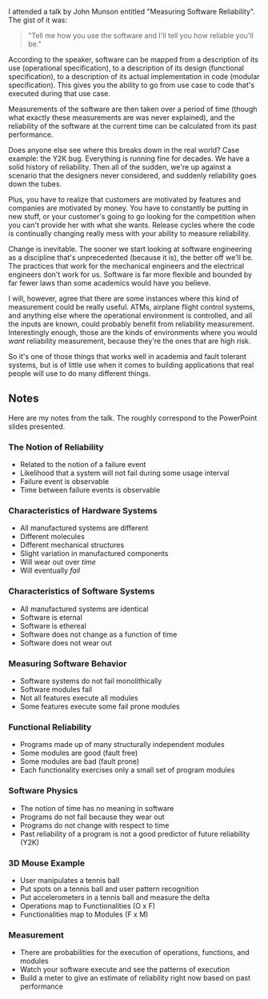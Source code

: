 <!--
title: Measuring software reliability
created: 2 February 2006 - 9:37 pm
updated: 2 February 2006 - 10:39 pm
slug: robust-code
tags: design
-->

I attended a talk by John Munson entitled "Measuring Software Reliability". The
gist of it was:

> "Tell me how you use the software and I'll tell you how reliable you'll be."

According to the speaker, software can be mapped from a description of its use
(operational specification), to a description of its design (functional
specification), to a description of its actual implementation in code (modular
specification). This gives you the ability to go from use case to code that's
executed during that use case.

Measurements of the software are then taken over a period of time (though what
exactly these measurements are was never explained), and the reliability of the
software at the current time can be calculated from its past performance.

Does anyone else see where this breaks down in the real world? Case example: the
Y2K bug. Everything is running fine for decades. We have a solid history of
reliability. Then all of the sudden, we're up against a scenario that the
designers never considered, and suddenly reliability goes down the tubes.

Plus, you have to realize that customers are motivated by features and companies
are motivated by money. You have to constantly be putting in new stuff, or your
customer's going to go looking for the competition when you can't provide her
with what she wants. Release cycles where the code is continually changing
really mess with your ability to measure reliability.

Change is inevitable. The sooner we start looking at software engineering as a
discipline that's unprecedented (because it is), the better off we'll be. The
practices that work for the mechanical engineers and the electrical engineers
don't work for us. Software is far more flexible and bounded by far fewer laws
than some academics would have you believe.

I will, however, agree that there are some instances where this kind of
measurement could be really useful. ATMs, airplane flight control systems, and
anything else where the operational environment is controlled, and all the
inputs are known, could probably benefit from reliability measurement.
Interestingly enough, those are the kinds of environments where you would
_want_ reliability measurement, because they're the ones that are high risk.

So it's one of those things that works well in academia and fault tolerant
systems, but is of little use when it comes to building applications that real
people will use to do many different things.

## Notes ##

Here are my notes from the talk. The roughly correspond to the PowerPoint
slides presented.

### The Notion of Reliability ###

* Related to the notion of a failure event
* Likelihood that a system will not fail during some usage interval
* Failure event is observable
* Time between failure events is observable

### Characteristics of Hardware Systems ###

* All manufactured systems are different
* Different molecules
* Different mechanical structures
* Slight variation in manufactured components
* Will wear out over _time_
* Will eventually _fail_

### Characteristics of Software Systems ###

* All manufactured systems are identical
* Software is eternal
* Software is ethereal
* Software does not change as a function of time
* Software does not wear out

### Measuring Software Behavior ###

* Software systems do not fail monolithically
* Software modules fail
* Not all features execute all modules
* Some features execute some fail prone modules

### Functional Reliability ###

* Programs made up of many structurally independent modules
* Some modules are good (fault free)
* Some modules are bad (fault prone)
* Each functionality exercises only a small set of program modules

### Software Physics ###

* The notion of time has no meaning in software
* Programs do not fail because they wear out
* Programs do not change with respect to time
* Past reliability of a program is not a good predictor of future reliability
  (Y2K)

### 3D Mouse Example ###

* User manipulates a tennis ball
* Put spots on a tennis ball and user pattern recognition
* Put accelerometers in a tennis ball and measure the delta
* Operations map to Functionalities (O x F)
* Functionalities map to Modules (F x M)

### Measurement ###

* There are probabilities for the execution of operations, functions, and
  modules
* Watch your software execute and see the patterns of execution
* Build a meter to give an estimate of reliability right now based on past
  performance
